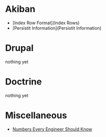 # Akiban 

* [Index Row Format](Index Rows)
* [Persistit Information](Persistit Information)

# Drupal 

nothing yet

# Doctrine 

nothing yet

# Miscellaneous

* [Numbers Every Engineer Should Know](LatencyNumbers)
